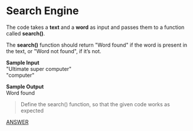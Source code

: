 # Search Engine

The code takes a **text** and a **word** as input and passes them to a function called **search()**.

The **search()** function should return "Word found" if the word is present in the text, or "Word not found", if it’s not.

**Sample Input** </br>
"Ultimate super computer" </br>
"computer"

**Sample Output** </br>
Word found

> Define the search() function, so that the given code works as expected

[ANSWER](/Answers/00030-%20Search%20Engine.py)
